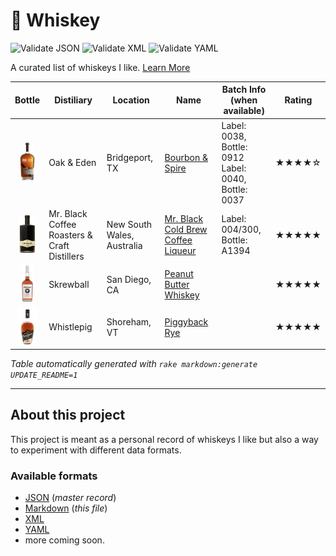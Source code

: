 # 🥃 Whiskey

![Validate JSON](https://github.com/radiantnode/whiskey/workflows/Validate%20JSON/badge.svg) ![Validate XML](https://github.com/radiantnode/whiskey/workflows/Validate%20XML/badge.svg) ![Validate YAML](https://github.com/radiantnode/whiskey/workflows/Validate%20YAML/badge.svg)

A curated list of whiskeys I like. [Learn More](#about-this-project)

<!-- WHISKEY-TABLE:BEGIN -->
| Bottle                                                                                       | Distiliary                                   | Location                   | Name                                                                   | Batch Info (when available)                            | Rating |
|----------------------------------------------------------------------------------------------|----------------------------------------------|----------------------------|------------------------------------------------------------------------|--------------------------------------------------------|--------|
| <div align="center"><img src="images/oak_and_eden_bourbon_and_spire.png" height="60"></div>  | Oak & Eden                                   | Bridgeport, TX             | [Bourbon & Spire](https://www.oakandeden.com/bourbon)                  | Label: 0038, Bottle: 0912<br>Label: 0040, Bottle: 0037 | ★★★★☆  |
| <div align="center"><img src="images/mr_black.png" height="60"></div>                        | Mr. Black Coffee Roasters & Craft Distillers | New South Wales, Australia | [Mr. Black Cold Brew Coffee Liqueur](https://mrblack.co/us/)           | Label: 004/300, Bottle: A1394                          | ★★★★★  |
| <div align="center"><img src="images/skrewball_peanut_butter_whiskey.png" height="60"></div> | Skrewball                                    | San Diego, CA              | [Peanut Butter Whiskey](https://www.skrewballwhiskey.com/)             |                                                        | ★★★★★  |
| <div align="center"><img src="images/whistlepig_piggyback_rye_6yr.png" height="60"></div>    | Whistlepig                                   | Shoreham, VT               | [Piggyback Rye](https://whistlepigwhiskey.com/whiskeys/piggyback-rye/) |                                                        | ★★★★★  |
<!-- WHISKEY-TABLE:END -->

_Table automatically generated with `rake markdown:generate UPDATE_README=1`_

----

## About this project

This project is meant as a personal record of whiskeys I like but also a way to experiment with different data formats.

### Available formats

* [JSON](formats/json/whiskey.json) (_master record_)
* [Markdown](README.md) (_this file_)
* [XML](formats/xml/whiskey.xml)
* [YAML](formats/yaml/whiskey.yaml)
* more coming soon.
